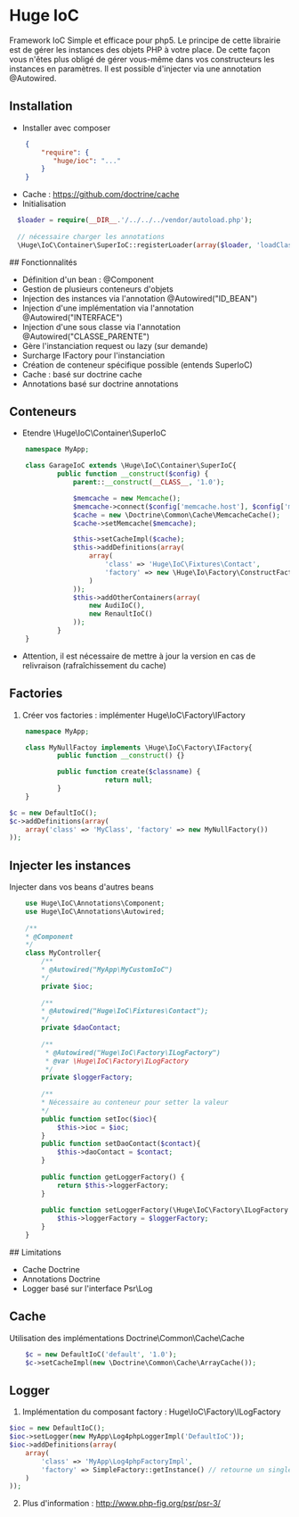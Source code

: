 Huge IoC
=======

Framework IoC Simple et efficace pour php5.
Le principe de cette librairie est de gérer les instances des objets PHP à votre place. De cette façon vous n'êtes plus obligé de gérer vous-même dans vos constructeurs les instances en paramètres. Il est possible d'injecter via une annotation @Autowired.

## Installation
* Installer avec composer
``` json
    {
        "require": {
           "huge/ioc": "..."
        }
    }
```
* Cache : https://github.com/doctrine/cache
* Initialisation 
```php
  $loader = require(__DIR__.'/../../../vendor/autoload.php');
  
  // nécessaire charger les annotations
  \Huge\IoC\Container\SuperIoC::registerLoader(array($loader, 'loadClass'));
```


## Fonctionnalités

* Définition d'un bean : @Component
* Gestion de plusieurs conteneurs d'objets
* Injection des instances via l'annotation @Autowired("ID_BEAN")
* Injection d'une implémentation via l'annotation @Autowired("INTERFACE")
* Injection d'une sous classe via l'annotation @Autowired("CLASSE_PARENTE")
* Gère l'instanciation request ou lazy (sur demande)
* Surcharge IFactory pour l'instanciation
* Création de conteneur spécifique possible (entends SuperIoC)
* Cache : basé sur doctrine cache
* Annotations basé sur doctrine annotations


## Conteneurs
* Etendre \Huge\IoC\Container\SuperIoC
```php
    namespace MyApp;

    class GarageIoC extends \Huge\IoC\Container\SuperIoC{
            public function __construct($config) {
                parent::__construct(__CLASS__, '1.0');

                $memcache = new Memcache();
                $memcache->connect($config['memcache.host'], $config['memcache.port']);
                $cache = new \Doctrine\Common\Cache\MemcacheCache();
                $cache->setMemcache($memcache);

                $this->setCacheImpl($cache);
                $this->addDefinitions(array(
                    array(
                        'class' => 'Huge\IoC\Fixtures\Contact',
                        'factory' => new \Huge\Io\Factory\ConstructFactory(array('DUPUIT', 'Pierre'))
                    )
                ));
                $this->addOtherContainers(array(
                    new AudiIoC(),
                    new RenaultIoC()
                ));
            }
    }
```
* Attention, il est nécessaire de mettre à jour la version en cas de relivraison (rafraîchissement du cache)

## Factories
1. Créer vos factories : implémenter Huge\IoC\Factory\IFactory
```php
    namespace MyApp;

    class MyNullFactoy implements \Huge\IoC\Factory\IFactory{
            public function __construct() {}

            public function create($classname) {
                        return null;
            }
    }

```

```php
$c = new DefaultIoC();
$c->addDefinitions(array(
    array('class' => 'MyClass', 'factory' => new MyNullFactory())
));
```

## Injecter les instances
Injecter dans vos beans d'autres beans
```php
    use Huge\IoC\Annotations\Component;
    use Huge\IoC\Annotations\Autowired;
    
    /**
    * @Component
    */
    class MyController{
        /**
        * @Autowired("MyApp\MyCustomIoC")
        */
        private $ioc;
        
        /**
        * @Autowired("Huge\IoC\Fixtures\Contact");
        */
        private $daoContact;
        
        /**
         * @Autowired("Huge\IoC\Factory\ILogFactory")
         * @var \Huge\IoC\Factory\ILogFactory
         */
        private $loggerFactory;
        
        /**
        * Nécessaire au conteneur pour setter la valeur
        */
        public function setIoc($ioc){
            $this->ioc = $ioc;
        }
        public function setDaoContact($contact){
            $this->daoContact = $contact;
        }
        
        public function getLoggerFactory() {
            return $this->loggerFactory;
        }
    
        public function setLoggerFactory(\Huge\IoC\Factory\ILogFactory $loggerFactory) {
            $this->loggerFactory = $loggerFactory;
        }
    }
```


## Limitations
* Cache Doctrine
* Annotations Doctrine
* Logger basé sur l'interface Psr\Log

## Cache
Utilisation des implémentations Doctrine\Common\Cache\Cache
```php
    $c = new DefaultIoC('default', '1.0');
    $c->setCacheImpl(new \Doctrine\Common\Cache\ArrayCache());
```

## Logger
1. Implémentation du composant factory : Huge\IoC\Factory\ILogFactory
```php
$ioc = new DefaultIoC();
$ioc->setLogger(new MyApp\Log4phpLoggerImpl('DefaultIoC'));
$ioc->addDefinitions(array(
    array(
        'class' => 'MyApp\Log4phpFactoryImpl',
        'factory' => SimpleFactory::getInstance() // retourne un singleton (optimisation)
    )
));
```
2. Plus d'information : http://www.php-fig.org/psr/psr-3/

